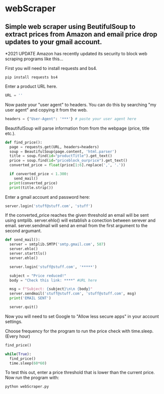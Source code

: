 # webScraper

## Simple web scraper using BeutifulSoup to extract prices from Amazon and email price drop updates to your gmail account.

*2021 UPDATE
Amazon has recently updated its security to block web scraping programs like this...

First you will need to install requests and bs4. 

```terminal
pip install requests bs4
```

Enter a product URL here.

```python
URL = ''
```

Now paste your "user agent" to headers. You can do this by searching "my user agent" and copying it from the web.

```python
headers = {"User-Agent": '***'} # paste your user agent here
```

BeautifulSoup will parse information from from the webpage (price, title etc.). 

```python
def find_price():
  page = requests.get(URL, headers=headers)
  soup = BeautifulSoup(page.content, 'html.parser')
  title = soup.find(id="productTitle").get_text()
  price = soup.find(id="priceblock_ourprice").get_text()
  converted_price = float(price[1:6].replace(',', '.'))

  if converted_price < 1.300:
    send_mail()
  print(converted_price)
  print(title.strip())
```
Enter a gmail account and password here:

```python
server.login('stuff@stuff.com', 'stuff')
```

If the converted_price reaches the given threshold an email will be sent using smtplib. server.ehlo() will establish a conection between serever and email. server.sendmail will send an email from the first argument to the second argumant.

```python
def send_mail():
  server = smtplib.SMTP('smtp.gmail.com', 587)
  server.ehlo()
  server.starttls()
  server.ehlo()

  server.login('stuff@stuff.com', '*****')

  subject = "Price reduced!"
  body = "Check this link: ****" #URL here

  msg = f"Subject: {subject}\n\n {body}"
  server.sendmail('stuff@stuff.com', 'stuff@stuff.com', msg)
  print('EMAIL SENT')

  server.quit()
```

Now you will need to set Google to "Allow less secure apps" in your account settings.

Choose frequency for the program to run the price check with time.sleep. (Every hour) 

```python
find_price()

while(True):
  find_price()
  time.sleep(60*60)
```

To test this out, enter a price threshold that is lower than the current price. Now run the program with:

```terminal
python webScraper.py
```
